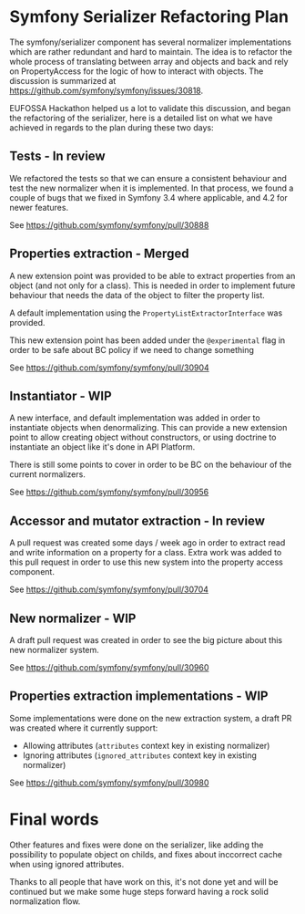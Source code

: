# Symfony Serializer Refactoring Plan

The symfony/serializer component has several normalizer implementations which are rather redundant and hard to maintain. The idea is to refactor the whole process of translating between array and objects and back and rely on PropertyAccess for the logic of how to interact with objects. The discussion is summarized at https://github.com/symfony/symfony/issues/30818.

EUFOSSA Hackathon helped us a lot to validate this discussion, and began the refactoring of the serializer, here is a detailed list on what we have achieved in regards to the plan during these two days:

## Tests - In review

We refactored the tests so that we can ensure a consistent behaviour and test the new normalizer when it is implemented. In that process, we found a couple of bugs that we fixed in Symfony 3.4 where applicable, and 4.2 for newer features.

See https://github.com/symfony/symfony/pull/30888

## Properties extraction - Merged

A new extension point was provided to be able to extract properties from an object (and not only for a class). This is needed in order to implement future behaviour that needs the data of the object to filter the property list.

A default implementation using the `PropertyListExtractorInterface` was provided.

This new extension point has been added under the `@experimental` flag in order to be safe about BC policy if we need to change something

See https://github.com/symfony/symfony/pull/30904

## Instantiator - WIP

A new interface, and default implementation was added in order to instantiate objects when denormalizing. This can provide a new extension point to allow creating object without constructors, or using doctrine to instantiate an object like it's done in API Platform.

There is still some points to cover in order to be BC on the behaviour of the current normalizers.

See https://github.com/symfony/symfony/pull/30956

## Accessor and mutator extraction - In review

A pull request was created some days / week ago in order to extract read and write information on a property for a class. Extra work was added to this pull request in order to use this new system into the property access component.

See https://github.com/symfony/symfony/pull/30704

## New normalizer - WIP

A draft pull request was created in order to see the big picture about this new normalizer system.

See https://github.com/symfony/symfony/pull/30960

## Properties extraction implementations - WIP

Some implementations were done on the new extraction system, a draft PR was created where it currently support:

 * Allowing attributes (`attributes` context key in existing normalizer)
 * Ignoring attributes (`ignored_attributes` context key in existing normalizer)
 
See https://github.com/symfony/symfony/pull/30980

# Final words

Other features and fixes were done on the serializer, like adding the possibility to populate object on childs, and fixes about inccorrect cache when using ignored attributes.

Thanks to all people that have work on this, it's not done yet and will be continued but we make some huge steps forward having a rock solid normalization flow.
